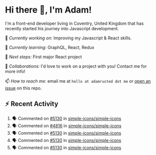 # Hi there 👋, I'm Adam!

I'm a front-end developer living in Coventry, United Kingdom that has recently started his journey into Javascript development.

🔨 *Currently working on:* Improving my Javascript & React skills.

🌱 *Currently learning:* GraphQL, React, Redux

🎯 *Next steps:* First major React project

🤝 *Collaborations:* I'd love to work on a project with you! Contact me for more info!

📫 *How to reach me:* email me at `hello at adamrusted dot me` or [open an issue](https://github.com/adamrusted/adamrusted/issues/new) on this repo.

## :zap: Recent Activity
<!--START_SECTION:activity-->
1. 🗣 Commented on [#5130](https://github.com/simple-icons/simple-icons/issues/5130) in [simple-icons/simple-icons](https://github.com/simple-icons/simple-icons)
2. 🗣 Commented on [#4816](https://github.com/simple-icons/simple-icons/issues/4816) in [simple-icons/simple-icons](https://github.com/simple-icons/simple-icons)
3. 🗣 Commented on [#5130](https://github.com/simple-icons/simple-icons/issues/5130) in [simple-icons/simple-icons](https://github.com/simple-icons/simple-icons)
4. 🗣 Commented on [#5130](https://github.com/simple-icons/simple-icons/issues/5130) in [simple-icons/simple-icons](https://github.com/simple-icons/simple-icons)
5. 🗣 Commented on [#5130](https://github.com/simple-icons/simple-icons/issues/5130) in [simple-icons/simple-icons](https://github.com/simple-icons/simple-icons)
<!--END_SECTION:activity-->
